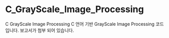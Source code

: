 # C_GrayScale_Image_Processing
C GrayScale Image Processing 
C 언어 기반 GrayScale Image Processing 코드입니다. 보고서가 첨부 되어 있습니다.
